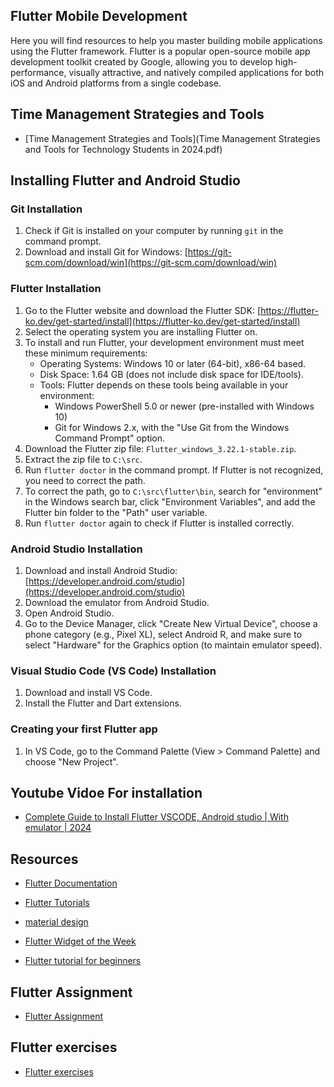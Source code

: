 ## Flutter Mobile Development

Here you will find resources to help you master building mobile applications using the Flutter framework. Flutter is a popular open-source mobile app development toolkit created by Google, allowing you to develop high-performance, visually attractive, and natively compiled applications for both iOS and Android platforms from a single codebase.


## Time Management Strategies and Tools
- [Time Management Strategies and Tools](Time Management Strategies and Tools for Technology Students in 2024.pdf)



## Installing Flutter and Android Studio

### Git Installation

1. Check if Git is installed on your computer by running `git` in the command prompt.
2. Download and install Git for Windows: [https://git-scm.com/download/win](https://git-scm.com/download/win)

### Flutter Installation

1. Go to the Flutter website and download the Flutter SDK: [https://flutter-ko.dev/get-started/install](https://flutter-ko.dev/get-started/install)
2. Select the operating system you are installing Flutter on.
3. To install and run Flutter, your development environment must meet these minimum requirements:
   - Operating Systems: Windows 10 or later (64-bit), x86-64 based.
   - Disk Space: 1.64 GB (does not include disk space for IDE/tools).
   - Tools: Flutter depends on these tools being available in your environment:
     - Windows PowerShell 5.0 or newer (pre-installed with Windows 10)
     - Git for Windows 2.x, with the "Use Git from the Windows Command Prompt" option.
4. Download the Flutter zip file: `Flutter_windows_3.22.1-stable.zip`.
5. Extract the zip file to `C:\src`.
6. Run `flutter doctor` in the command prompt. If Flutter is not recognized, you need to correct the path.
7. To correct the path, go to `C:\src\flutter\bin`, search for "environment" in the Windows search bar, click "Environment Variables", and add the Flutter bin folder to the "Path" user variable.
8. Run `flutter doctor` again to check if Flutter is installed correctly.

### Android Studio Installation

1. Download and install Android Studio: [https://developer.android.com/studio](https://developer.android.com/studio)
2. Download the emulator from Android Studio.
3. Open Android Studio.
4. Go to the Device Manager, click "Create New Virtual Device", choose a phone category (e.g., Pixel XL), select Android R, and make sure to select "Hardware" for the Graphics option (to maintain emulator speed).

### Visual Studio Code (VS Code) Installation

1. Download and install VS Code.
2. Install the Flutter and Dart extensions.

### Creating your first Flutter app

1. In VS Code, go to the Command Palette (View > Command Palette) and choose "New Project".

## Youtube Vidoe For installation
- [Complete Guide to Install Flutter VSCODE, Android studio | With emulator | 2024](https://www.youtube.com/watch?v=0x2M69D7wKw&t=4s)


## Resources

- [Flutter Documentation](https://flutter-ko.dev/docs)
- [Flutter Tutorials](https://flutter-ko.dev/docs/codelabs)
- [material design](https://material.io/design)
- [Flutter Widget of the Week](https://www.youtube.com/playlist?list=PLjxrf2q8roU23XGwz3Km7sQZFTdB996iG)

- [Flutter tutorial for beginners](https://www.youtube.com/watch?v=1ukSR1GRtMU&list=PL4cUxeGkcC9jLYyp2Aoh6hcWuxFDX6PBJ)


## Flutter Assignment
- [Flutter Assignment](Flutter_assignment)

## Flutter exercises
- [Flutter exercises](Flutter_exercises)


 
